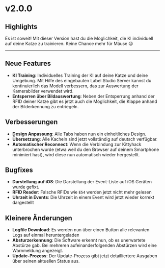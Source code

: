 # v2.0.0


## Highlights
Es ist soweit! Mit dieser Version hast du die Möglichkeit, die KI individuell auf deine Katze zu trainieren. Keine Chance mehr für Mäuse 😉

---------------

## Neue Features
- **KI Training**: Individuelles Training der KI auf deine Katze und deine Umgebung. Mit Hilfe des eingebauten Label Studio Server kannst du kontinuierlich das Modell verbessern, das zur Auswertung der Kamerabilder verwendet wird.
- **Entsperren über Bildauswertung**: Neben der Entsperrung anhand der RFID deiner Katze gibt es jetzt auch die Möglichkeit, die Klappe anhand der Bilderkennung zu entriegeln.

## Verbesserungen
- **Design Anpassung**: Alle Tabs haben nun ein einheitliches Design.
- **Übersetzung**: Alle Kacheln sind jetzt vollständig auf deutsch verfügbar.
- **Automatischer Reconnect**: Wenn die Verbindung zur Kittyhack unterbrochen wurde (etwa weil du den Browser auf deinem Smartphone minimiert hast), wird diese nun automatisch wieder hergestellt.

## Bugfixes
- **Darstellung auf iOS**: Die Darstellung der Event-Liste auf iOS Geräten wurde gefixt.
- **RFID Reader**: Falsche RFIDs wie `E54` werden jetzt nicht mehr gelesen
- **Uhrzeit in Events**: Die Uhrzeit in einem Event wird jetzt wieder korrekt dargestellt

## Kleinere Änderungen
- **Logfile Download**: Es werden nun über einen Button alle relevanten Logs auf einmal heruntergeladen
- **Absturzerkennung**: Die Software erkennt nun, ob es unerwartete Abstürze gab. Bei mehreren aufeinanderfolgenden Abstürzen wird eine Warnmeldung angezeigt.
- **Update-Prozess**: Der Update-Prozess gibt jetzt detailliertere Ausgaben über seinen aktuellen Status aus.